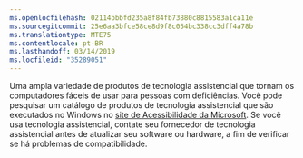 ```yaml
---
ms.openlocfilehash: 02114bbbfd235a8f84fb73880c8815583a1ca11e
ms.sourcegitcommit: 25e6aa3bfce58ce8d9f8c054bc338cc3dff4a78b
ms.translationtype: MTE75
ms.contentlocale: pt-BR
ms.lasthandoff: 03/14/2019
ms.locfileid: "35289051"
---
```

Uma ampla variedade de produtos de tecnologia assistencial que tornam os computadores fáceis de usar para pessoas com deficiências. Você pode pesquisar um catálogo de produtos de tecnologia assistencial que são executados no Windows no [site de Acessibilidade da Microsoft](http://go.microsoft.com/fwlink/?LinkId=8431). Se você usa tecnologia assistencial, contate seu fornecedor de tecnologia assistencial antes de atualizar seu software ou hardware, a fim de verificar se há problemas de compatibilidade.
